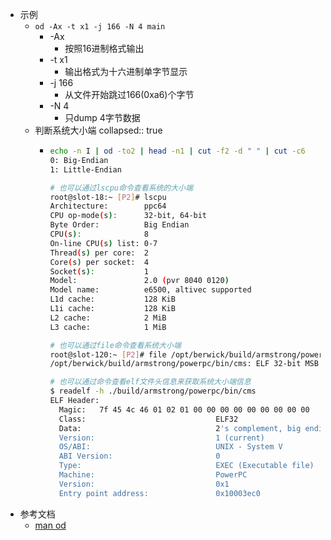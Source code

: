 - 示例
	- `od -Ax -t x1 -j 166 -N 4 main`
		- -Ax
			- 按照16进制格式输出
		- -t x1
			- 输出格式为十六进制单字节显示
		- -j 166
			- 从文件开始跳过166(0xa6)个字节
		- -N 4
			- 只dump 4字节数据
	- 判断系统大小端
	  collapsed:: true
		- ```bash
		  echo -n I | od -to2 | head -n1 | cut -f2 -d " " | cut -c6
		  0: Big-Endian
		  1: Little-Endian
		  
		  # 也可以通过lscpu命令查看系统的大小端
		  root@slot-18:~ [P2]# lscpu
		  Architecture:        ppc64
		  CPU op-mode(s):      32-bit, 64-bit
		  Byte Order:          Big Endian
		  CPU(s):              8
		  On-line CPU(s) list: 0-7
		  Thread(s) per core:  2
		  Core(s) per socket:  4
		  Socket(s):           1
		  Model:               2.0 (pvr 8040 0120)
		  Model name:          e6500, altivec supported
		  L1d cache:           128 KiB
		  L1i cache:           128 KiB
		  L2 cache:            2 MiB
		  L3 cache:            1 MiB
		  
		  # 也可以通过file命令查看系统大小端
		  root@slot-120:~ [P2]# file /opt/berwick/build/armstrong/powerpc/bin/cms
		  /opt/berwick/build/armstrong/powerpc/bin/cms: ELF 32-bit MSB executable, PowerPC or cisco 4500, version 1 (SYSV), dynamically linked, interpreter /lib/ld.so.1, BuildID[sha1]=8e66834f791f43124f9cf5fcec1fd0f232e31055, for GNU/Linux 3.2.0, with debug_info, not stripped
		  
		  # 也可以通过命令查看elf文件头信息来获取系统大小端信息
		  $ readelf -h ./build/armstrong/powerpc/bin/cms
		  ELF Header:
		    Magic:   7f 45 4c 46 01 02 01 00 00 00 00 00 00 00 00 00
		    Class:                             ELF32
		    Data:                              2's complement, big endian
		    Version:                           1 (current)
		    OS/ABI:                            UNIX - System V
		    ABI Version:                       0
		    Type:                              EXEC (Executable file)
		    Machine:                           PowerPC
		    Version:                           0x1
		    Entry point address:               0x10003ec0
		  
		  ```
- 参考文档
	- [man od](https://man7.org/linux/man-pages/man1/od.1.html)